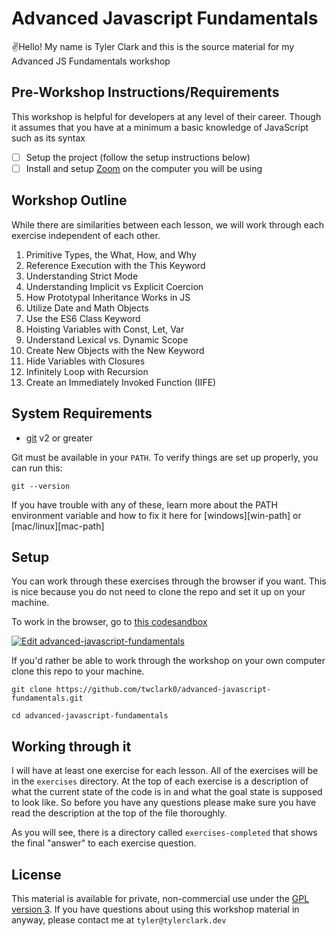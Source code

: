 # Advanced Javascript Fundamentals

✌️Hello! My name is Tyler Clark and this is the
source material for my Advanced JS Fundamentals workshop

## Pre-Workshop Instructions/Requirements

This workshop is helpful for developers at any level of their career. Though it assumes that you have at a minimum a basic knowledge of JavaScript such as its syntax

- [ ] Setup the project (follow the setup instructions below)
- [ ] Install and setup [Zoom](https://zoom.us) on the computer you will be using

## Workshop Outline

While there are similarities between each lesson, we will work through each exercise independent of each other.

1. Primitive Types, the What, How, and Why
2. Reference Execution with the This Keyword
3.  Understanding Strict Mode
4. Understanding Implicit vs Explicit Coercion
5. How Prototypal Inheritance Works in JS
6. Utilize Date and Math Objects
7. Use the ES6 Class Keyword
8.  Hoisting Variables with Const, Let, Var
9. Understand Lexical vs. Dynamic Scope
10. Create New Objects with the New Keyword
11. Hide Variables with Closures
12. Infinitely Loop with Recursion
13. Create an Immediately Invoked Function (IIFE)

## System Requirements

- [git](https://git-scm.com/book/en/v2/Getting-Started-Installing-Git) v2 or greater

Git must be available in your `PATH`. To verify things are set up
properly, you can run this:

```shell
git --version
```

If you have trouble with any of these, learn more about the PATH environment
variable and how to fix it here for [windows][win-path] or
[mac/linux][mac-path]

## Setup

You can work through these exercises through the browser if you want. This is nice because you do not need to clone the repo and set it up on your machine.

To work in the browser, go to
[this codesandbox](https://codesandbox.io/s/github/twclark0/advanced-javascript-fundamentals)

[![Edit advanced-javascript-fundamentals](https://codesandbox.io/static/img/play-codesandbox.svg)](https://codesandbox.io/s/github/twclark0/advanced-javascript-fundamentals)

If you'd rather be able to work through the workshop on your own computer clone this repo to your machine.

```shell
git clone https://github.com/twclark0/advanced-javascript-fundamentals.git

cd advanced-javascript-fundamentals

```

## Working through it

I will have at least one exercise for each lesson. All of the exercises will be in the `exercises` directory. At the top of each exercise is a description of what the current state of the code is in and what the goal state is supposed to look like. So before you have any questions please make sure you have read the description at the top of the file thoroughly.

As you will see, there is a directory called `exercises-completed` that shows the final "answer" to each exercise question.

## License

This material is available for private, non-commercial use under the
[GPL version 3](http://www.gnu.org/licenses/gpl-3.0-standalone.html). If you have questions about using this workshop material in anyway, please contact me
at `tyler@tylerclark.dev`
